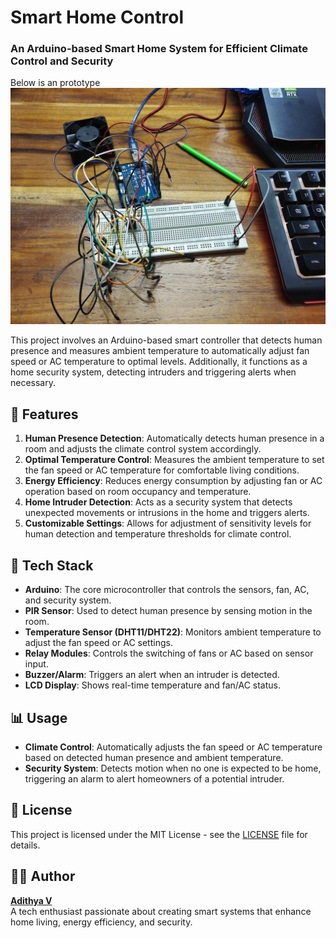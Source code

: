 # Smart Home Control

### An Arduino-based Smart Home System for Efficient Climate Control and Security

Below is an prototype
![Smart Home Control](arduino_project.jpg)

This project involves an Arduino-based smart controller that detects human presence and measures ambient temperature to automatically adjust fan speed or AC temperature to optimal levels. Additionally, it functions as a home security system, detecting intruders and triggering alerts when necessary.

## 🌟 Features

1. **Human Presence Detection**: Automatically detects human presence in a room and adjusts the climate control system accordingly.
2. **Optimal Temperature Control**: Measures the ambient temperature to set the fan speed or AC temperature for comfortable living conditions.
3. **Energy Efficiency**: Reduces energy consumption by adjusting fan or AC operation based on room occupancy and temperature.
4. **Home Intruder Detection**: Acts as a security system that detects unexpected movements or intrusions in the home and triggers alerts.
5. **Customizable Settings**: Allows for adjustment of sensitivity levels for human detection and temperature thresholds for climate control.

## 🚀 Tech Stack

- **Arduino**: The core microcontroller that controls the sensors, fan, AC, and security system.
- **PIR Sensor**: Used to detect human presence by sensing motion in the room.
- **Temperature Sensor (DHT11/DHT22)**: Monitors ambient temperature to adjust the fan speed or AC settings.
- **Relay Modules**: Controls the switching of fans or AC based on sensor input.
- **Buzzer/Alarm**: Triggers an alert when an intruder is detected.
- **LCD Display**: Shows real-time temperature and fan/AC status.

## 📊 Usage

- **Climate Control**: Automatically adjusts the fan speed or AC temperature based on detected human presence and ambient temperature.
- **Security System**: Detects motion when no one is expected to be home, triggering an alarm to alert homeowners of a potential intruder.

## 📜 License

This project is licensed under the MIT License - see the [LICENSE](LICENSE) file for details.

## 🧑‍💻 Author

**[Adithya V](https://github.com/itsadithyav)**  
A tech enthusiast passionate about creating smart systems that enhance home living, energy efficiency, and security.
